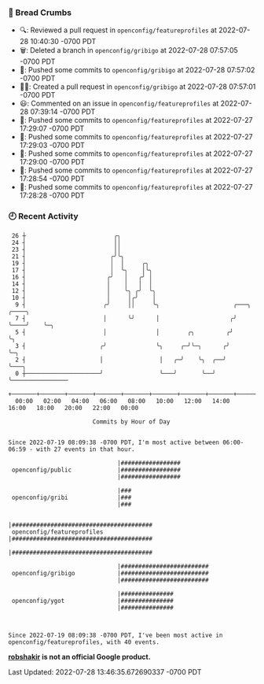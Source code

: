 ### 🍞 Bread Crumbs

 * 🔍: Reviewed a pull request in  `openconfig/featureprofiles` at 2022-07-28 10:40:30 -0700 PDT
 * 🗑: Deleted a branch in `openconfig/gribigo` at 2022-07-28 07:57:05 -0700 PDT
 * 🚢: Pushed some commits to `openconfig/gribigo` at 2022-07-28 07:57:02 -0700 PDT
 * ✍🏼: Created a pull request in `openconfig/gribigo` at 2022-07-28 07:57:01 -0700 PDT
 * 😃: Commented on an issue in `openconfig/featureprofiles` at 2022-07-28 07:39:14 -0700 PDT
 * 🚢: Pushed some commits to `openconfig/featureprofiles` at 2022-07-27 17:29:07 -0700 PDT
 * 🚢: Pushed some commits to `openconfig/featureprofiles` at 2022-07-27 17:29:03 -0700 PDT
 * 🚢: Pushed some commits to `openconfig/featureprofiles` at 2022-07-27 17:29:00 -0700 PDT
 * 🚢: Pushed some commits to `openconfig/featureprofiles` at 2022-07-27 17:28:54 -0700 PDT
 * 🚢: Pushed some commits to `openconfig/featureprofiles` at 2022-07-27 17:28:28 -0700 PDT

### 🕘 Recent Activity
```
 26 ┼                         ╭╮
 24 ┤                         ││
 23 ┤                         ││
 21 ┤                        ╭╯╰╮
 19 ┤                        │  │     ╭╮
 17 ┤                        │  ╰╮    │╰╮
 16 ┤                       ╭╯   │   ╭╯ │
 14 ┤                       │    │   │  │
 12 ┤                       │    ╰╮ ╭╯  ╰╮
 10 ┤                       │     │╭╯    │
  9 ┤                      ╭╯     ││     ╰╮                     ╭───╮    ╭────╮
  7 ┤                      │      ╰╯      │                    ╭╯   ╰────╯    ╰─╮
  5 ┤                      │              │        ╭╮         ╭╯                ╰╮
  3 ┤                     ╭╯              ╰╮     ╭─╯╰─╮      ╭╯                  ╰─╮
  2 ┤                     │                │   ╭─╯    ╰╮  ╭──╯                     ╰───╮
  0 ┼─────────────────────╯                ╰───╯       ╰──╯                            ╰────────────────
    +───────+───────+───────+───────+───────+───────+───────+───────+───────+───────+───────+───────+────
  00:00   02:00   04:00   06:00   08:00   10:00   12:00   14:00   16:00   18:00   20:00   22:00   00:00   

						Commits by Hour of Day


Since 2022-07-19 08:09:38 -0700 PDT, I'm most active between 06:00-06:59 - with 27 events in that hour.

```



```
                               |#################
 openconfig/public             |#################
                               |#################

                               |###
 openconfig/gribi              |###
                               |###

                               |########################################
 openconfig/featureprofiles    |########################################
                               |########################################

                               |#########################
 openconfig/gribigo            |#########################
                               |#########################

                               |###############
 openconfig/ygot               |###############
                               |###############



Since 2022-07-19 08:09:38 -0700 PDT, I've been most active in openconfig/featureprofiles, with 40 events.

```
**[robshakir](mailto:robjs@google.com) is not an official Google product.**  


Last Updated: 2022-07-28 13:46:35.672690337 -0700 PDT
